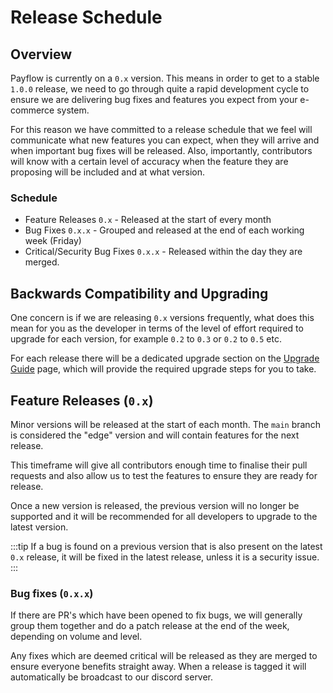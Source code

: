 # Release Schedule

## Overview

Payflow is currently on a `0.x` version. This means in order to get to a stable `1.0.0` release, we need to go through quite a rapid development cycle to ensure we are delivering bug fixes and features you expect from your e-commerce system.

For this reason we have committed to a release schedule that we feel will communicate what new features you can expect, when they will arrive and when important bug fixes will be released. Also, importantly, contributors will know with a certain level of accuracy when the feature they are proposing will be included and at what version.

### Schedule

- Feature Releases `0.x` - Released at the start of every month
- Bug Fixes `0.x.x` - Grouped and released at the end of each working week (Friday)
- Critical/Security Bug Fixes `0.x.x` - Released within the day they are merged.

## Backwards Compatibility and Upgrading

One concern is if we are releasing `0.x` versions frequently, what does this mean for you as the developer in terms of the level of effort required to upgrade for each version, for example `0.2` to `0.3` or `0.2` to `0.5` etc.

For each release there will be a dedicated upgrade section on the [Upgrade Guide](/core/upgrading) page, which will provide the required upgrade steps for you to take.

## Feature Releases (`0.x`)

Minor versions will be released at the start of each month. The `main` branch is considered the "edge" version and will contain features for the next release.

This timeframe will give all contributors enough time to finalise their pull requests and also allow us to test the features to ensure they are ready for release.

Once a new version is released, the previous version will no longer be supported and it will be recommended for all developers to upgrade to the latest version.

:::tip 
If a bug is found on a previous version that is also present on the latest `0.x` release, it will be fixed in the latest release, unless it is a security issue.
:::

### Bug fixes (`0.x.x`)

If there are PR's which have been opened to fix bugs, we will generally group them together and do a patch release at the end of the week, depending on volume and level.

Any fixes which are deemed critical will be released as they are merged to ensure everyone benefits straight away. When a release is tagged it will automatically be broadcast to our discord server.
